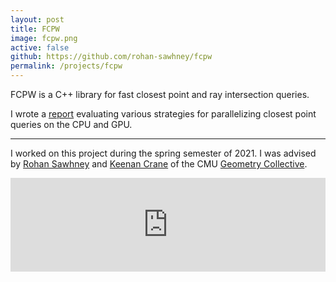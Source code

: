 ```yaml
---
layout: post
title: FCPW
image: fcpw.png
active: false
github: https://github.com/rohan-sawhney/fcpw
permalink: /projects/fcpw
---
```


FCPW is a C++ library for fast closest point and ray intersection queries. 

I wrote a [report](/assets/projects/fcpw-report.pdf) evaluating various strategies for parallelizing closest point queries on the CPU and GPU.

<!--end_excerpt-->

---

I worked on this project during the spring semester of 2021. I was advised by [Rohan Sawhney](http://rohansawhney.io/) and [Keenan Crane](http://www.cs.cmu.edu/~kmcrane/) of the CMU [Geometry Collective](http://geometry.cs.cmu.edu/). 

<div class="videocontainer">
<embed src="https://drive.google.com/viewerng/viewer?embedded=true&url=https://thenumbat.github.io/assets/projects/fcpw-report.pdf" width="100%" class="video">
</div>
<br/>
